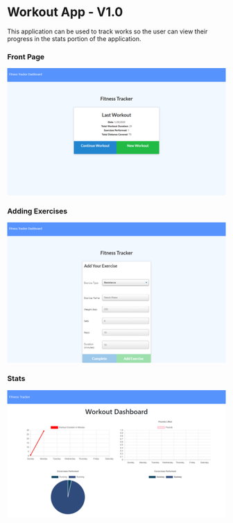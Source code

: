 # Workout App - V1.0

This application can be used to track works so the user can view their progress in the stats portion of the application.



### Front Page

![Landing page screenshot](assets/img/landingPage.png)

### Adding Exercises

![Adding additional exercises screenshot](assets/img/addExercise.png)

### Stats

![View of stats page](assets/img/statsPage.png)